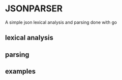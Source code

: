# JSONPARSER
A simple json lexical analysis and parsing done with go

## lexical analysis


## parsing 


## examples